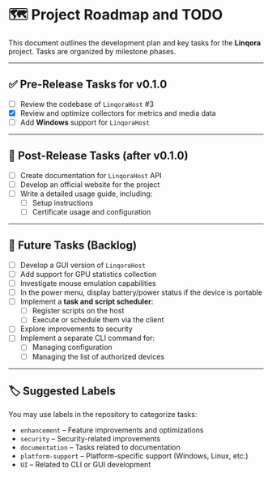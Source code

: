 # 🗺️ Project Roadmap and TODO

This document outlines the development plan and key tasks for the **Linqora** project. Tasks are organized by milestone phases.

---

## ✅ Pre-Release Tasks for v0.1.0

- [ ] Review the codebase of `LinqoraHost` #3
- [x] Review and optimize collectors for metrics and media data
- [ ] Add **Windows** support for `LinqoraHost`

---

## 🚀 Post-Release Tasks (after v0.1.0)

- [ ] Create documentation for `LinqoraHost` API
- [ ] Develop an official website for the project
- [ ] Write a detailed usage guide, including:
  - [ ] Setup instructions
  - [ ] Certificate usage and configuration

---

## 🔮 Future Tasks (Backlog)

- [ ] Develop a GUI version of `LinqoraHost`
- [ ] Add support for GPU statistics collection
- [ ] Investigate mouse emulation capabilities
- [ ] In the power menu, display battery/power status if the device is portable
- [ ] Implement a **task and script scheduler**:
  - [ ] Register scripts on the host
  - [ ] Execute or schedule them via the client
- [ ] Explore improvements to security
- [ ] Implement a separate CLI command for:
  - [ ] Managing configuration
  - [ ] Managing the list of authorized devices

---

## 🏷 Suggested Labels

You may use labels in the repository to categorize tasks:

- `enhancement` – Feature improvements and optimizations
- `security` – Security-related improvements
- `documentation` – Tasks related to documentation
- `platform-support` – Platform-specific support (Windows, Linux, etc.)
- `UI` – Related to CLI or GUI development
